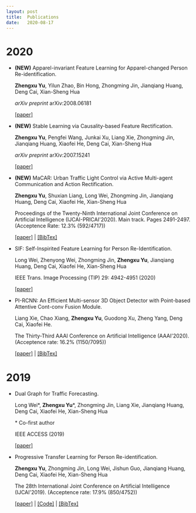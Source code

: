 ```yaml
---
layout: post
title:  Publications
date:   2020-08-17
---
```


# 2020
- **(NEW)** Apparel-invariant Feature Learning for Apparel-changed Person Re-identification.
  
  **Zhengxu Yu**, Yilun Zhao, Bin Hong, Zhongming Jin, Jianqiang Huang, Deng Cai, Xian-Sheng Hua
  
  *arXiv preprint* arXiv:2008.06181
  
  [[paper]](https://arxiv.org/abs/2008.06181) 
  
- **(NEW)** Stable Learning via Causality-based Feature Rectification.
  
  **Zhengxu Yu**, Pengfei Wang, Junkai Xu, Liang Xie, Zhongming Jin, Jianqiang Huang, Xiaofei He, Deng Cai, Xian-Sheng Hua
  
  *arXiv preprint* arXiv:2007.15241
  
  [[paper]](http://arxiv.org/abs/2007.15241) 

- **(NEW)** MaCAR: Urban Traffic Light Control via Active Multi-agent Communication and Action Rectification.
  
  **Zhengxu Yu**, Shuxian Liang, Long Wei, Zhongming Jin, Jianqiang Huang, Deng Cai, Xiaofei He, Xian-Sheng Hua
  
  Proceedings of the Twenty-Ninth International Joint Conference on Artificial Intelligence (IJCAI-PRICAI'2020). Main track. Pages 2491-2497. (Acceptence Rate: 12.3% (592/4717))
  
  [[paper]](https://www.ijcai.org/Proceedings/2020/345) \| [[BibTex]](https://www.ijcai.org/proceedings/2020/bibtex/345)
  
- SIF: Self-Inspirited Feature Learning for Person Re-Identification.

  Long Wei, Zhenyong Wei, Zhongming Jin, **Zhengxu Yu**, Jianqiang Huang, Deng Cai, Xiaofei He, Xian-Sheng Hua
  
  IEEE Trans. Image Processing (TIP) 29: 4942-4951 (2020)
  
  [[paper]](https://ieeexplore.ieee.org/document/9024230)

- PI-RCNN: An Efficient Multi-sensor 3D Object Detector with Point-based Attentive Cont-conv Fusion Module.

  Liang Xie, Chao Xiang, **Zhengxu Yu**, Guodong Xu, Zheng Yang, Deng Cai, Xiaofei He.
  
  The Thirty-Third AAAI Conference on Artificial Intelligence (AAAI'2020). (Acceptence rate: 16.2% (1150/7095)) 
  
  [[paper]](https://aaai.org/Papers/AAAI/2020GB/AAAI-XieL.3324.pdf) \| [[BibTex]](https://dblp.uni-trier.de/rec/bibtex/journals/corr/abs-1911-06084)

# 2019
  
- Dual Graph for Traffic Forecasting.

  Long Wei\*, **Zhengxu Yu**\*, Zhongming Jin, Liang Xie, Jianqiang Huang, Deng Cai, Xiaofei He, Xian-Sheng Hua
  
  \* Co-first author
  
  IEEE ACCESS (2019)
  
  [[paper]](https://ieeexplore.ieee.org/document/8928590)

- Progressive Transfer Learning for Person Re-identification. 

  **Zhengxu Yu**, Zhongming Jin, Long Wei, Jishun Guo, Jianqiang Huang, Deng Cai, Xiaofei He, Xian-Sheng Hua
  
  The 28th International Joint Conference on Artificial Intelligence (IJCAI'2019). (Acceptence rate: 17.9% (850/4752)) 
  
  [[paper]](https://www.ijcai.org/Proceedings/2019/586) \| [[Code]](https://github.com/ZJULearning/PTL) \| [[BibTex]](https://www.ijcai.org/proceedings/2019/bibtex/586)